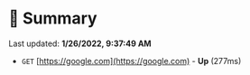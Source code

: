 # 📖 Summary
Last updated: **1/26/2022, 9:37:49 AM**

- `GET` [https://google.com](https://google.com) - **Up** (277ms)
